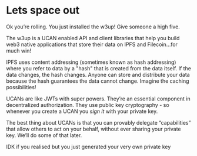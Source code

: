 # Lets space out

Ok you’re rolling. You just installed the w3up! Give someone a high five.

The w3up is a UCAN enabled API and client libraries that help you build web3 native applications that store their data on IPFS and Filecoin...for much win!

IPFS uses content addressing (sometimes known as hash addressing) where you refer to data by a "hash" that is created from the data itself. If the data changes, the hash changes. Anyone can store and distribute your data because the hash guarantees the data cannot change. Imagine the caching possibilities!

UCANs are like JWTs with super powers. They’re an essential component in decentralized authorization. They use public key cryptography - so whenever you create a UCAN you _sign it_ with your private key.

The best thing about UCANs is that you can provably delegate “capabilities” that allow others to act on your behalf, without ever sharing your private key. We’ll do some of that later.

IDK if you realised but you just generated your very own private key 